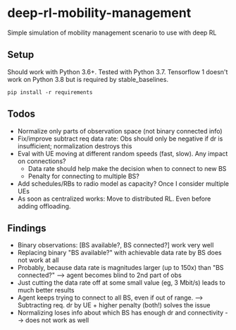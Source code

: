 # deep-rl-mobility-management

Simple simulation of mobility management scenario to use with deep RL

## Setup

Should work with Python 3.6+. Tested with Python 3.7. 
Tensorflow 1 doesn't work on Python 3.8 but is required by stable_baselines.

```
pip install -r requirements
```

## Todos

* Normalize only parts of observation space (not binary connected info)
* Fix/improve subtract req data rate: Obs should only be negative if dr is insufficient; normalization destroys this
* Eval with UE moving at different random speeds (fast, slow). Any impact on connections?
    * Data rate should help make the decision when to connect to new BS
    * Penalty for connecting to multiple BS?
* Add schedules/RBs to radio model as capacity? Once I consider multiple UEs
* As soon as centralized works: Move to distributed RL. Even before adding offloading.

## Findings

* Binary observations: [BS available?, BS connected?] work very well
* Replacing binary "BS available?" with achievable data rate by BS does not work at all
* Probably, because data rate is magnitudes larger (up to 150x) than "BS connected?" --> agent becomes blind to 2nd part of obs
* Just cutting the data rate off at some small value (eg, 3 Mbit/s) leads to much better results
* Agent keeps trying to connect to all BS, even if out of range. --> Subtracting req. dr by UE + higher penalty (both!) solves the issue
* Normalizing loses info about which BS has enough dr and connectivity --> does not work as well
